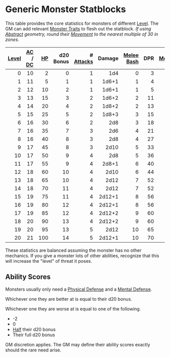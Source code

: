 # Generic Monster Statblocks

This table provides the core statistics for monsters of different [Level](../../Player%20Characters/Derived%20Statistics/Level.md). The GM can add relevant [Monster Traits](Monster%20Traits.md) to flesh out the statblock.
*If using [Abstract](../../Game%20Procedures/Core%20Procedures/Geometry.md#Abstract) geometry, round their [Movement](../../Game%20Procedures/Combat/Movement.md) to the nearest multiple of 30 in zones.*

| [Level](../../Player%20Characters/Derived%20Statistics/Level.md) | [AC](../../Player%20Characters/Derived%20Statistics/Armor%20Class.md) / [DC](../../Game%20Procedures/Core%20Procedures/DC.md) | [HP](../../Player%20Characters/Derived%20Statistics/Hit%20Points.md) | d20 Bonus | # [Attacks](../../Game%20Procedures/Combat/Attack.md) | Damage | [Melee Bash](../../Game%20Procedures/Combat/Melee%20Attack.md#Melee%20Bash) | DPR | [Movement](../../Game%20Procedures/Combat/Movement.md) |
| ---------------------------------------------------------------: | ----------------------------------------------------------------------------------------------------------------------------: | ----------------------------------------------------------------------: | --------: | ----------------------------------------------------: | -----: | --------------------------------------------------------------------------: | --: | -----------------------------------------------------: |
|                                                                0 |                                                                                                                            10 |                                                                       2 |         0 |                                                     1 |    1d4 |                                                                           0 |   3 |                                                    30' |
|                                                                1 |                                                                                                                            11 |                                                                       5 |         1 |                                                     1 |  1d6+1 |                                                                           1 |   4 |                                                    30' |
|                                                                2 |                                                                                                                            12 |                                                                      10 |         2 |                                                     1 |  1d6+1 |                                                                           1 |   5 |                                                    30' |
|                                                                3 |                                                                                                                            13 |                                                                      15 |         3 |                                                     2 |  1d6+2 |                                                                           2 |  11 |                                                    35' |
|                                                                4 |                                                                                                                            14 |                                                                      20 |         4 |                                                     2 |  1d8+2 |                                                                           2 |  13 |                                                    35' |
|                                                                5 |                                                                                                                            15 |                                                                      25 |         5 |                                                     2 |  1d8+3 |                                                                           3 |  15 |                                                    40' |
|                                                                6 |                                                                                                                            16 |                                                                      30 |         6 |                                                     2 |    2d8 |                                                                           3 |  18 |                                                    40' |
|                                                                7 |                                                                                                                            16 |                                                                      35 |         7 |                                                     3 |    2d6 |                                                                           4 |  21 |                                                    45' |
|                                                                8 |                                                                                                                            16 |                                                                      40 |         8 |                                                     3 |    2d8 |                                                                           4 |  27 |                                                    45' |
|                                                                9 |                                                                                                                            17 |                                                                      45 |         8 |                                                     3 |   2d10 |                                                                           5 |  33 |                                                    50' |
|                                                               10 |                                                                                                                            17 |                                                                      50 |         9 |                                                     4 |    2d8 |                                                                           5 |  36 |                                                    50' |
|                                                               11 |                                                                                                                            17 |                                                                      55 |         9 |                                                     4 |  2d8+1 |                                                                           6 |  40 |                                                    55' |
|                                                               12 |                                                                                                                            18 |                                                                      60 |        10 |                                                     4 |   2d10 |                                                                           6 |  44 |                                                    55' |
|                                                               13 |                                                                                                                            18 |                                                                      65 |        10 |                                                     4 |   2d12 |                                                                           7 |  52 |                                                    60' |
|                                                               14 |                                                                                                                            18 |                                                                      70 |        11 |                                                     4 |   2d12 |                                                                           7 |  52 |                                                    60' |
|                                                               15 |                                                                                                                            19 |                                                                      75 |        11 |                                                     4 | 2d12+1 |                                                                           8 |  56 |                                                    65' |
|                                                               16 |                                                                                                                            19 |                                                                      80 |        12 |                                                     4 | 2d12+1 |                                                                           8 |  56 |                                                    65' |
|                                                               17 |                                                                                                                            19 |                                                                      85 |        12 |                                                     4 | 2d12+2 |                                                                           9 |  60 |                                                    70' |
|                                                               18 |                                                                                                                            20 |                                                                      90 |        13 |                                                     4 | 2d12+2 |                                                                           9 |  60 |                                                    70' |
|                                                               19 |                                                                                                                            20 |                                                                      95 |        13 |                                                     5 |   2d12 |                                                                          10 |  65 |                                                    75' |
|                                                               20 |                                                                                                                            21 |                                                                     100 |        14 |                                                     5 | 2d12+1 |                                                                          10 |  70 |                                                    75' |

These statistics are balanced assuming the monster has no other mechanics. If you give a monster lots of other abilities, recognize that this will increase the "level" of threat it poses.

## Ability Scores

Monsters usually only need a [Physical Defense](../../Player%20Characters/Derived%20Statistics/Physical%20Defense.md) and a [Mental Defense](../../Player%20Characters/Derived%20Statistics/Mental%20Defense.md).

Whichever one they are better at is equal to their d20 bonus.

Whichever one they are worse at is equal to one of the following.

- -2
- 0
- [Half](../../Game%20Procedures/Core%20Procedures/Half.md) their d20 bonus
- Their full d20 bonus

GM discretion applies. The GM may define their ability scores exactly should the rare need arise.
